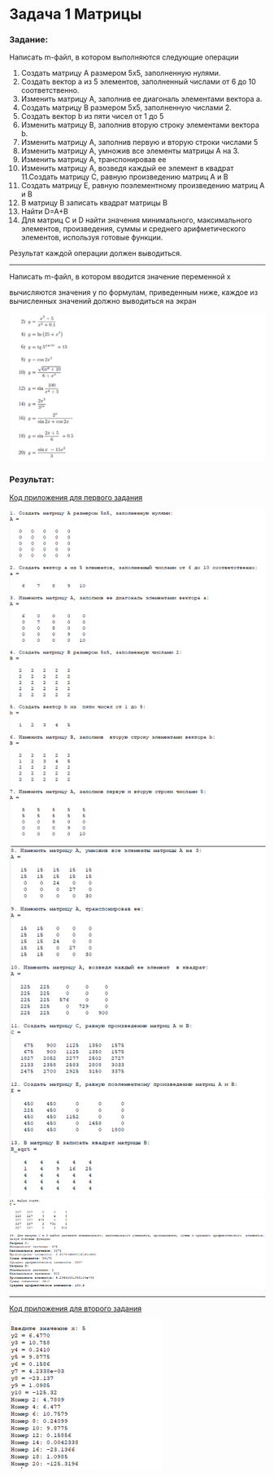 # Задача 1 Матрицы

### Задание:

Написать m-файл, в котором выполняются следующие операции

1. Создать матрицу А размером 5х5, заполненную нулями.
2. Создать вектор а из 5 элементов, заполненный числами от 6 до 10 соответственно.
3. Изменить матрицу А, заполнив ее диагональ элементами вектора а.
4. Создать матрицу В размером 5х5, заполненную числами 2.
5. Создать вектор b из  пяти чисел от 1 до 5
6. Изменить матрицу B, заполнив  вторую строку элементами вектора b.
7. Изменить матрицу А, заполнив первую и вторую строки числами 5
8. Изменить матрицу А, умножив все элементы матрицы А на 3.
9. Изменить матрицу А, транспонировав ее
10. Изменить матрицу А, возведя каждый ее элемент  в квадрат
11.Создать матрицу С, равную произведению матриц А и В
12. Создать матрицу E, равную поэлементному произведению матриц А и В
13. В матрицу B записать квадрат матрицы B
14. Найти D=A+B
15. Для матриц С и D найти значения минимального, максимального элементов, произведения, суммы и среднего арифметического  элементов, используя готовые функции. 

Результат каждой операции должен выводиться.

---------

Написать m-файл, в котором вводится значение переменной x 

вычисляются значения y по формулам, приведенным ниже, каждое из вычисленных значений должно выводиться на экран

![Формулы](work.png)


### Результат:

[Код приложения для первого задания](main.m)

![](result1.PNG)
![](result2.PNG)
![](result3.PNG)

---------------

[Код приложения для второго задания](sub.m)

![](result4.PNG)